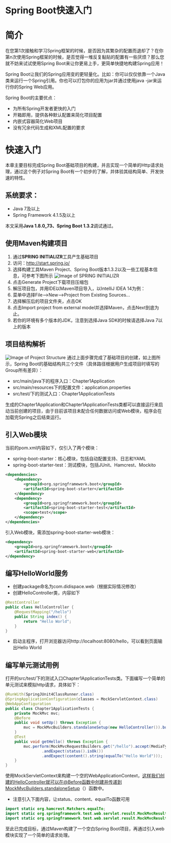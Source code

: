 # Spring Boot快速入门
# 简介

在您第1次接触和学习Spring框架的时候，是否因为其繁杂的配置而退却了？在你第n次使用Spring框架的时候，是否觉得一堆反复黏贴的配置有一些厌烦？那么您就不妨来试试使用Spring Boot来让你更易上手，更简单快捷地构建Spring应用！

Spring Boot让我们的Spring应用变的更轻量化。比如：你可以仅仅依靠一个Java类来运行一个Spring引用。你也可以打包你的应用为jar并通过使用java -jar来运行你的Spring Web应用。

Spring Boot的主要优点：

* 为所有Spring开发者更快的入门
* 开箱即用，提供各种默认配置来简化项目配置
* 内嵌式容器简化Web项目
* 没有冗余代码生成和XML配置的要求

# 快速入门
本章主要目标完成Spring Boot基础项目的构建，并且实现一个简单的Http请求处理，通过这个例子对Spring Boot有一个初步的了解，并体验其结构简单、开发快速的特性。
## 系统要求：
* Java 7及以上
* Spring Framework 4.1.5及以上

本文采用**Java 1.8.0_73、Spring Boot 1.3.2**调试通过。
## 使用Maven构建项目

1. 通过**SPRING INITIALIZR**工具产生基础项目
  1. 访问：http://start.spring.io/
  2. 选择构建工具Maven Project、Spring Boot版本1.3.2以及一些工程基本信息，可参考下图所示
  ![Image of SPRING INITIALIZR](http://blog.didispace.com/content/images/2016/02/chapter1-1.png)
  3. 点击Generate Project下载项目压缩包
2. 解压项目包，并用IDE以Maven项目导入，以IntelliJ IDEA 14为例：
  1. 菜单中选择File–>New–>Project from Existing Sources...
  2. 选择解压后的项目文件夹，点击OK
  3. 点击Import project from external model并选择Maven，点击Next到底为止。
  4. 若你的环境有多个版本的JDK，注意到选择Java SDK的时候请选择Java 7以上的版本

## 项目结构解析
![Image of Project Structure](file:///D://chapter1-2.png)
通过上面步骤完成了基础项目的创建，如上图所示，Spring Boot的基础结构共三个文件（具体路径根据用户生成项目时填写的Group所有差异）：
* src/main/java下的程序入口：Chapter1Application
* src/main/resources下的配置文件：application.properties
* src/test/下的测试入口：Chapter1ApplicationTests

生成的Chapter1Application和Chapter1ApplicationTests类都可以直接运行来启动当前创建的项目，由于目前该项目未配合任何数据访问或Web模块，程序会在加载完Spring之后结束运行。

## 引入Web模块
当前的pom.xml内容如下，仅引入了两个模块：
* spring-boot-starter：核心模块，包括自动配置支持、日志和YAML
* spring-boot-starter-test：测试模块，包括JUnit、Hamcrest、Mockito

```xml
<dependencies>
    <dependency>
        <groupId>org.springframework.boot</groupId>
		<artifactId>spring-boot-starter</artifactId>
	</dependency>
	<dependency>
		<groupId>org.springframework.boot</groupId>
		<artifactId>spring-boot-starter-test</artifactId>
		<scope>test</scope>
	</dependency>
</dependencies>
```

引入Web模块，需添加spring-boot-starter-web模块：

```xml
<dependency>
	<groupId>org.springframework.boot</groupId>
	<artifactId>spring-boot-starter-web</artifactId>
</dependency>
```

## 编写HelloWorld服务

* 创建package命名为com.didispace.web（根据实际情况修改）
* 创建HelloController类，内容如下
```java
@RestController
public class HelloController {
    @RequestMapping("/hello")
    public String index() {
        return "Hello World";
    }
}
```
* 启动主程序，打开浏览器访问http://localhost:8080/hello，可以看到页面输出Hello World

## 编写单元测试用例

打开的src/test/下的测试入口Chapter1ApplicationTests类。下面编写一个简单的单元测试来模拟http请求，具体如下：

```java
@RunWith(SpringJUnit4ClassRunner.class)
@SpringApplicationConfiguration(classes = MockServletContext.class)
@WebAppConfiguration
public class Chapter1ApplicationTests {
	private MockMvc mvc;
	@Before
	public void setUp() throws Exception {
		mvc = MockMvcBuilders.standaloneSetup(new HelloController()).build();
	}
	@Test
	public void getHello() throws Exception {
		mvc.perform(MockMvcRequestBuilders.get("/hello").accept(MediaType.APPLICATION_JSON))
				.andExpect(status().isOk())
				.andExpect(content().string(equalTo("Hello World")));
	}
}
```

使用MockServletContext来构建一个空的WebApplicationContext，这样我们创建的HelloController就可以在@Before函数中创建并传递到MockMvcBuilders.standaloneSetup（）函数中。

* 注意引入下面内容，让status、content、equalTo函数可用

```java
import static org.hamcrest.Matchers.equalTo;
import static org.springframework.test.web.servlet.result.MockMvcResultMatchers.content;
import static org.springframework.test.web.servlet.result.MockMvcResultMatchers.status;

```

至此已完成目标，通过Maven构建了一个空白Spring Boot项目，再通过引入web模块实现了一个简单的请求处理。
